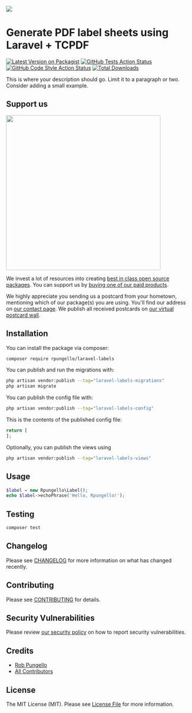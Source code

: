 
[<img src="https://github-ads.s3.eu-central-1.amazonaws.com/support-ukraine.svg?t=1" />](https://supportukrainenow.org)

# Generate PDF label sheets using Laravel + TCPDF

[![Latest Version on Packagist](https://img.shields.io/packagist/v/rpungello/laravel-labels.svg?style=flat-square)](https://packagist.org/packages/rpungello/laravel-labels)
[![GitHub Tests Action Status](https://img.shields.io/github/workflow/status/rpungello/laravel-labels/run-tests?label=tests)](https://github.com/rpungello/laravel-labels/actions?query=workflow%3Arun-tests+branch%3Amain)
[![GitHub Code Style Action Status](https://img.shields.io/github/workflow/status/rpungello/laravel-labels/Check%20&%20fix%20styling?label=code%20style)](https://github.com/rpungello/laravel-labels/actions?query=workflow%3A"Check+%26+fix+styling"+branch%3Amain)
[![Total Downloads](https://img.shields.io/packagist/dt/rpungello/laravel-labels.svg?style=flat-square)](https://packagist.org/packages/rpungello/laravel-labels)

This is where your description should go. Limit it to a paragraph or two. Consider adding a small example.

## Support us

[<img src="https://github-ads.s3.eu-central-1.amazonaws.com/laravel-labels.jpg?t=1" width="419px" />](https://spatie.be/github-ad-click/laravel-labels)

We invest a lot of resources into creating [best in class open source packages](https://spatie.be/open-source). You can support us by [buying one of our paid products](https://spatie.be/open-source/support-us).

We highly appreciate you sending us a postcard from your hometown, mentioning which of our package(s) you are using. You'll find our address on [our contact page](https://spatie.be/about-us). We publish all received postcards on [our virtual postcard wall](https://spatie.be/open-source/postcards).

## Installation

You can install the package via composer:

```bash
composer require rpungello/laravel-labels
```

You can publish and run the migrations with:

```bash
php artisan vendor:publish --tag="laravel-labels-migrations"
php artisan migrate
```

You can publish the config file with:

```bash
php artisan vendor:publish --tag="laravel-labels-config"
```

This is the contents of the published config file:

```php
return [
];
```

Optionally, you can publish the views using

```bash
php artisan vendor:publish --tag="laravel-labels-views"
```

## Usage

```php
$label = new Rpungello\Label();
echo $label->echoPhrase('Hello, Rpungello!');
```

## Testing

```bash
composer test
```

## Changelog

Please see [CHANGELOG](CHANGELOG.md) for more information on what has changed recently.

## Contributing

Please see [CONTRIBUTING](https://github.com/rpungello/.github/blob/main/CONTRIBUTING.md) for details.

## Security Vulnerabilities

Please review [our security policy](../../security/policy) on how to report security vulnerabilities.

## Credits

- [Rob Pungello](https://github.com/rpungello)
- [All Contributors](../../contributors)

## License

The MIT License (MIT). Please see [License File](LICENSE.md) for more information.
